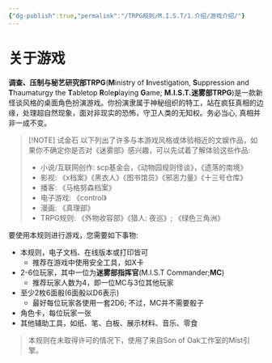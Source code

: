 ```yaml
---
{"dg-publish":true,"permalink":"/TRPG规则/M.I.S.T/1.介绍/游戏介绍/"}
---
```


# 关于游戏
**调查、压制与秘艺研究部TRPG**(**M**inistry of **I**nvestigation, **S**uppression and **T**haumaturgy the **T**abletop **R**ole**p**laying **G**ame; **M.I.S.T.迷雾部TRPG**)是一款新怪谈风格的桌面角色扮演游戏。你扮演隶属于神秘组织的特工，站在疯狂真相的边缘，处理超自然现象，面对非现实的恐怖，守卫人类的无知权。务必当心, 真相并非一成不变。
 
> [!NOTE] 试金石
> 以下列出了许多与本游戏风格或体验相近的文娱作品，如果你不确定你是否对《迷雾部》感兴趣，可以先试着了解体验这些作品:
> - 小说/互联网创作: scp基金会，《动物园规则怪谈》，《遗落的南境》
>- 影视: 《x档案》《黑衣人》《图书馆员》《邪恶力量》《十三号仓库》
>- 播客: 《马格努森档案》
>- 电子游戏: 《control》
>- 漫画: 《真理部》
>- TRPG规则: 《外物收容部》《猎人: 夜巡》; 《绿色三角洲》

要使用本规则进行游戏，您需要如下事物:
- 本规则，电子文档、在线版本或打印皆可
	- 推荐在游戏中使用安全工具，如X卡
- 2-6位玩家，其中一位为**迷雾部指挥官**(M.I.S.T Commander;**MC**)
	- 推荐玩家人数为4，即一位MC与3位其他玩家
- 至少2枚6面骰(6面骰以D6表示)
	- 最好每位玩家各使用一套2D6; 不过，MC并不需要骰子
- 角色卡，每位玩家一张
- 其他辅助工具，如纸、笔、白板、展示材料、音乐、零食

 >本规则在未取得许可的情况下，使用了来自Son of Oak工作室的Mist引擎。